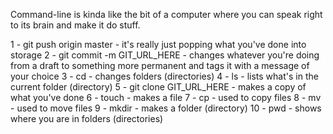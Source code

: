 Command-line is kinda like the bit of a computer where you can speak right to its brain and make it do stuff.

1 - git push origin master - it's really just popping what you've done into storage
2 - git commit -m GIT_URL_HERE - changes whatever you're doing from a draft to something more permanent and tags it with a message of your choice
3 - cd - changes folders (directories)
4 - ls - lists what's in the current folder (directory)
5 - git clone GIT_URL_HERE - makes a copy of what you've done
6 - touch - makes a file
7 - cp - used to copy files
8 - mv - used to move files
9 - mkdir - makes a folder (directory) 
10 - pwd - shows where you are in folders (directories)